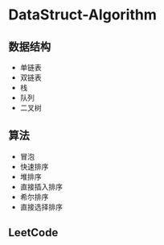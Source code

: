 # DataStruct-Algorithm
## 数据结构
* 单链表
* 双链表
* 栈
* 队列
* 二叉树
## 算法
* 冒泡
* 快速排序
* 堆排序
* 直接插入排序
* 希尔排序
* 直接选择排序
## LeetCode
